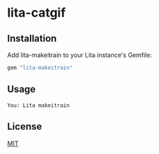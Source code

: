 # lita-catgif


## Installation

Add lita-makeitrain to your Lita instance's Gemfile:

``` ruby
gem "lita-makeitrain"
```

## Usage

```
You: Lita makeitrain
```

## License

[MIT](http://opensource.org/licenses/MIT)
